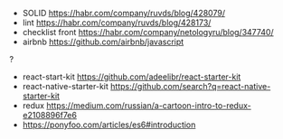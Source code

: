 - SOLID https://habr.com/company/ruvds/blog/428079/ 
- lint https://habr.com/company/ruvds/blog/428173/ 
- checklist front https://habr.com/company/netologyru/blog/347740/
- airbnb https://github.com/airbnb/javascript

? 
- react-start-kit https://github.com/adeelibr/react-starter-kit
- react-native-starter-kit https://github.com/search?q=react-native-starter-kit
- redux https://medium.com/russian/a-cartoon-intro-to-redux-e2108896f7e6 
- https://ponyfoo.com/articles/es6#introduction